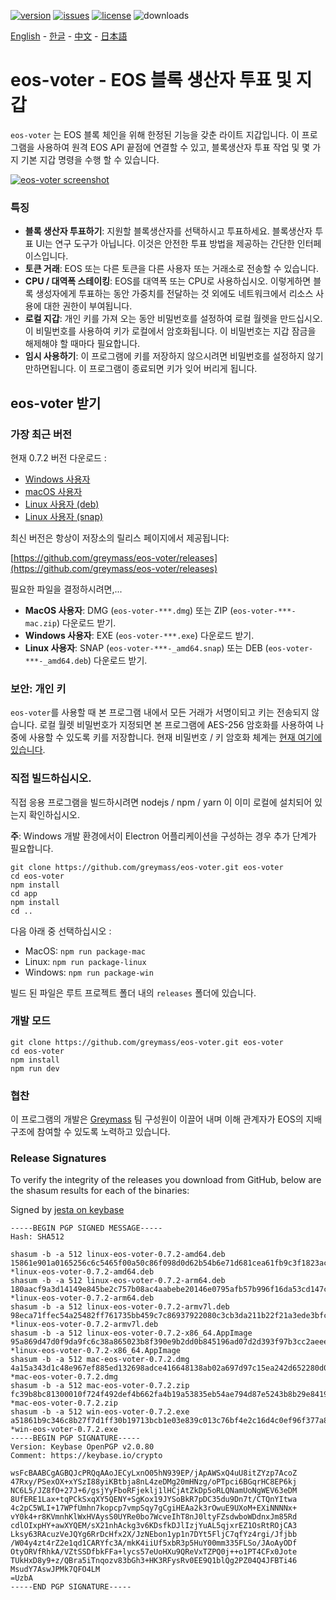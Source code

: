[![version](https://img.shields.io/github/release/greymass/eos-voter/all.svg)](https://github.com/greymass/eos-voter/releases)
[![issues](https://img.shields.io/github/issues/greymass/eos-voter.svg)](https://github.com/greymass/eos-voter/issues)
[![license](https://img.shields.io/badge/license-MIT-blue.svg)](https://raw.githubusercontent.com/greymass/eos-voter/master/LICENSE)
![downloads](https://img.shields.io/github/downloads/greymass/eos-voter/total.svg)

[English](https://github.com/greymass/eos-voter/blob/master/README.md) - [한글](https://github.com/greymass/eos-voter/blob/master/README.kr.md) - [中文](https://github.com/greymass/eos-voter/blob/master/README.zh.md) - [日本語](https://github.com/greymass/eos-voter/blob/master/README.ja.md)

# eos-voter - EOS 블록 생산자 투표 및 지갑

`eos-voter` 는 EOS 블록 체인을 위해 한정된 기능을 갖춘 라이트 지갑입니다. 이 프로그램을 사용하여 원격 EOS API 끝점에 연결할 수 있고, 블록생산자 투표 작업 및 몇 가지 기본 지갑 명령을 수행 할 수 있습니다.

[![eos-voter screenshot](https://raw.githubusercontent.com/greymass/eos-voter/master/eos-voter.png)](https://raw.githubusercontent.com/greymass/eos-voter/master/eos-voter.png)

### 특징

- **블록 생산자 투표하기**: 지원할 블록생산자를 선택하시고 투표하세요. 블록생산자 투표 UI는 연구 도구가 아닙니다. 이것은 안전한 투표 방법을 제공하는 간단한 인터페이스입니다.
- **토큰 거래**: EOS 또는 다른 토큰을 다른 사용자 또는 거래소로 전송할 수 있습니다.
- **CPU / 대역폭 스테이킹**: EOS를 대역폭 또는 CPU로 사용하십시오. 이렇게하면 블록 생성자에게 투표하는 동안 가중치를 전달하는 것 외에도 네트워크에서 리소스 사용에 대한 권한이 부여됩니다.
- **로컬 지갑**: 개인 키를 가져 오는 동안 비밀번호를 설정하여 로컬 월렛을 만드십시오. 이 비밀번호를 사용하여 키가 로컬에서 암호화됩니다. 이 비밀번호는 지갑 잠금을 해제해야 할 때마다 필요합니다.
- **임시 사용하기**: 이 프로그램에 키를 저장하지 않으시려면 비밀번호를 설정하지 않기 만하면됩니다. 이 프로그램이 종료되면 키가 잊어 버리게 됩니다.

## eos-voter 받기

### 가장 최근 버전

현재 0.7.2 버전 다운로드 :

- [Windows 사용자](https://github.com/greymass/eos-voter/releases/download/v0.7.2/win-eos-voter-0.7.2.exe)
- [macOS 사용자](https://github.com/greymass/eos-voter/releases/download/v0.7.2/mac-eos-voter-0.7.2.dmg)
- [Linux 사용자 (deb)](https://github.com/greymass/eos-voter/releases/download/v0.7.2/linux-eos-voter-0.7.2-amd64.snap)
- [Linux 사용자 (snap)](https://github.com/greymass/eos-voter/releases/download/v0.7.2/linux-eos-voter-0.7.2-amd64.snap)

최신 버전은 항상이 저장소의 릴리스 페이지에서 제공됩니다:

[https://github.com/greymass/eos-voter/releases](https://github.com/greymass/eos-voter/releases)

필요한 파일을 결정하시려면,...

- **MacOS 사용자**: DMG (`eos-voter-***.dmg`) 또는 ZIP (`eos-voter-***-mac.zip`) 다운로드 받기.
- **Windows 사용자**: EXE (`eos-voter-***.exe`) 다운로드 받기.
- **Linux 사용자**: SNAP (`eos-voter-***-_amd64.snap`) 또는 DEB (`eos-voter-***-_amd64.deb`) 다운로드 받기.

### 보안: 개인 키

`eos-voter`를 사용할 때 본 프로그램 내에서 모든 거래가 서명이되고 키는 전송되지 않습니다. 로컬 월렛 비밀번호가 지정되면 본 프로그램에 AES-256 암호화를 사용하여 나중에 사용할 수 있도록 키를 저장합니다. 현재 비밀번호 / 키 암호화 체계는 [현재 여기에 있습니다](https://github.com/aaroncox/eos-voter/blob/master/app/shared/actions/wallet.js#L71-L86).

### 직접 빌드하십시오.

직접 응용 프로그램을 빌드하시려면 nodejs / npm / yarn 이 이미 로컬에 설치되어 있는지 확인하십시오.

**주**: Windows 개발 환경에서이 Electron 어플리케이션을 구성하는 경우 추가 단계가 필요합니다.

```
git clone https://github.com/greymass/eos-voter.git eos-voter
cd eos-voter
npm install
cd app
npm install
cd ..
```


다음 아래 중 선택하십시오 :

- MacOS: `npm run package-mac`
- Linux: `npm run package-linux`
- Windows: `npm run package-win`

빌드 된 파일은 루트 프로젝트 폴더 내의 `releases` 폴더에 있습니다.

### 개발 모드

```
git clone https://github.com/greymass/eos-voter.git eos-voter
cd eos-voter
npm install
npm run dev
```

### 협찬

이 프로그램의 개발은 [Greymass](https://greymass.com) 팀 구성원이 이끌어 내며 이해 관계자가 EOS의 지배 구조에 참여할 수 있도록 노력하고 있습니다.

### Release Signatures

To verify the integrity of the releases you download from GitHub, below are the shasum results for each of the binaries:

Signed by [jesta on keybase](https://keybase.io/jesta)

```
-----BEGIN PGP SIGNED MESSAGE-----
Hash: SHA512

shasum -b -a 512 linux-eos-voter-0.7.2-amd64.deb
15861e901a0165256c6c5465f00a50c86f098d0d62b54b6e71d681cea61fb9c3f1823acc534761f330d0b63592af2a900c5f541301e6fe52a407219bffde6e4f *linux-eos-voter-0.7.2-amd64.deb
shasum -b -a 512 linux-eos-voter-0.7.2-arm64.deb
180aacf9a3d14149e845be2c757b08ac4aabebe20146e0795afb57b996f16da53cd147c5780e3569b67190b7daf9b5d28070c039f89220ab17178d6cbe7123f1 *linux-eos-voter-0.7.2-arm64.deb
shasum -b -a 512 linux-eos-voter-0.7.2-armv7l.deb
98eca71ffec54a25482ff761735bb459c7c86937922080c3cb3da211b22f21a3ede3bfc5cdbbc3c311c57a5e4e42d2a7fa47dc63a95e4f66022a9b78484fdb92 *linux-eos-voter-0.7.2-armv7l.deb
shasum -b -a 512 linux-eos-voter-0.7.2-x86_64.AppImage
95a869d47d0f9da9fc6c38a865023b8f390e9b2dd0b845196ad07d2d393f97b3cc2aeee84e837fe5a8114a5bc48b580768dc0d2a00b6f6773c04290660f0e939 *linux-eos-voter-0.7.2-x86_64.AppImage
shasum -b -a 512 mac-eos-voter-0.7.2.dmg
4a15a343d1c48e967ef885ed132698adce416648138ab02a697d97c15ea242d652280d0c7d9605ff0c8da62a9878dac6b2b11cd61b04e26642a6560c42c83017 *mac-eos-voter-0.7.2.dmg
shasum -b -a 512 mac-eos-voter-0.7.2.zip
fc39b8bc81300010f724f492def4b662fa4b19a53835eb54ae794d87e5243b8b29e8419617809744e537c3cd350e71e978e27c9bf6afc6a56739f6169b68cbe2 *mac-eos-voter-0.7.2.zip
shasum -b -a 512 win-eos-voter-0.7.2.exe
a51861b9c346c8b27f7d1ff30b19713bcb1e03e839c013c76bf4e2c16d4c0ef96f377a848f0fb896f5f34b9ceee4ca3f5011628b2880a8a6f0e29a2e609edc45 *win-eos-voter-0.7.2.exe
-----BEGIN PGP SIGNATURE-----
Version: Keybase OpenPGP v2.0.80
Comment: https://keybase.io/crypto

wsFcBAABCgAGBQJcPRQqAAoJECyLxnO05hN939EP/jApAWSxQ4uU8itZYzp7AcoZ
47Rxy/PSexOX+xYSzI88yiKBtbja8nL4zeDMg20mHNzg/oPTpci6BGqrHC8EP6kj
NC6L5/JZ8fO+27J+6/gsjYyFboRFjeklj1lHCjAtZkDp5oRLQNamUoNgWEV63eDM
8UfERE1Lax+tqPCkSxqXY5QENY+SgKox19JYSoBkR7pDC35du9Dn7t/CTQnYItwa
4c2pC5WLI+17WPfUmhn7kopcp7vmpSqy7gCgiHEAa2k3rOwuE9UXoM+EXiNNNNx+
vY0k4+r8KVmnhKlWxHVAysS0UYRe0bo7WcveIhT8nJ0ltyFZsdwboWDdnxJm85Rd
cdlOIxpHY+awXYQEM/sX21nhAckg3v6KDsfkDJlIzjYuAL5qjxrEZ1OsRtROjCA3
Lksy63RAcuzVeJQYg6RrDcHfx2X/JzNEbon1yp1n7DYt5FljC7qfYz4rgi/Jfjbb
/W04y4zt4rZ2e1qd1CARYfc3A/mkK4iiUf5xbR3p5HuY00mm335FLSo/JAoAyODf
OtyORVfRhkA/VZtSSDfbkFFa+lycs57eUoHXu9QReVxTZPQ0j++o1PT4CFx0Jote
TUkHxD8y9+z/QBra5iTnqozv83bGh3+HK3RFysRv0EE9Q1blQg2PZ04Q4JFBTi46
MsudY7AswJPMk7QFO4LM
=UzbA
-----END PGP SIGNATURE-----
```
